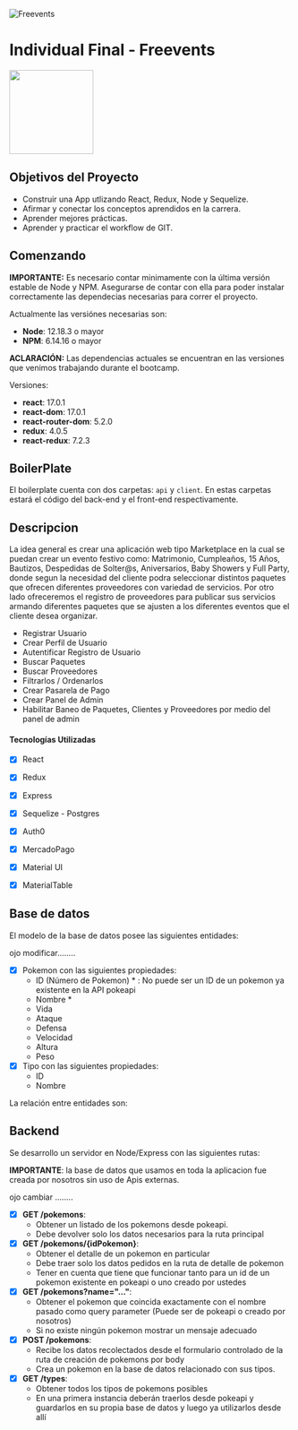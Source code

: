 ![Freevents](https://res.cloudinary.com/freevents/image/upload/v1665519693/Imagens/wccuneous3s7xsmopnkn.jpg)

# Individual Final - Freevents

<img height="150" src="https://res.cloudinary.com/freevents/image/upload/v1664336907/Imagens/foto-junta_oebqnh.jpg.png" />

## Objetivos del Proyecto

- Construir una App utlizando React, Redux, Node y Sequelize.
- Afirmar y conectar los conceptos aprendidos en la carrera.
- Aprender mejores prácticas.
- Aprender y practicar el workflow de GIT.


## Comenzando

__IMPORTANTE:__ Es necesario contar minimamente con la última versión estable de Node y NPM. Asegurarse de contar con ella para poder instalar correctamente las dependecias necesarias para correr el proyecto.

Actualmente las versiónes necesarias son:

- __Node__: 12.18.3 o mayor
- __NPM__: 6.14.16 o mayor

__ACLARACIÓN:__ Las dependencias actuales se encuentran en las versiones que venimos trabajando durante el bootcamp.

Versiones:

- __react__: 17.0.1
- __react-dom__: 17.0.1
- __react-router-dom__: 5.2.0
- __redux__: 4.0.5
- __react-redux__: 7.2.3


## BoilerPlate

El boilerplate cuenta con dos carpetas: `api` y `client`. En estas carpetas estará el código del back-end y el front-end respectivamente.


## Descripcion

La idea general es crear una aplicación web tipo Marketplace en la cual se puedan crear un evento festivo como: Matrimonio, Cumpleaños, 15 Años, Bautizos, Despedidas de Solter@s, Aniversarios, Baby Showers y Full Party, donde segun la necesidad del cliente podra seleccionar distintos paquetes que ofrecen diferentes proveedores con variedad de servicios. Por otro lado ofreceremos el registro de proveedores para publicar sus servicios armando diferentes paquetes que se ajusten a los diferentes eventos que el cliente desea organizar.


- Registrar Usuario
- Crear Perfil de Usuario
- Autentificar Registro de Usuario
- Buscar Paquetes
- Buscar Proveedores
- Filtrarlos / Ordenarlos
- Crear Pasarela de Pago
- Crear Panel de Admin
- Habilitar Baneo de Paquetes, Clientes y Proveedores por medio del panel de admin


#### Tecnologías Utilizadas

- [X] React
- [X] Redux
- [X] Express
- [X] Sequelize - Postgres
- [X] Auth0
- [X] MercadoPago
- [X] Material UI
- [X] MaterialTable


## Base de datos

El modelo de la base de datos posee las siguientes entidades:

ojo modificar........

- [X] Pokemon con las siguientes propiedades:
  - ID (Número de Pokemon) * : No puede ser un ID de un pokemon ya existente en la API pokeapi
  - Nombre *
  - Vida
  - Ataque
  - Defensa
  - Velocidad
  - Altura
  - Peso
- [X] Tipo con las siguientes propiedades:
  - ID
  - Nombre

La relación entre entidades son:



## Backend

Se desarrollo un servidor en Node/Express con las siguientes rutas:

__IMPORTANTE__: la base de datos que usamos en toda la aplicacion fue creada por nosotros sin uso de Apis externas.


ojo cambiar ........
- [X] __GET /pokemons__:
  - Obtener un listado de los pokemons desde pokeapi.
  - Debe devolver solo los datos necesarios para la ruta principal
- [X] __GET /pokemons/{idPokemon}__:
  - Obtener el detalle de un pokemon en particular
  - Debe traer solo los datos pedidos en la ruta de detalle de pokemon
  - Tener en cuenta que tiene que funcionar tanto para un id de un pokemon existente en pokeapi o uno creado por ustedes
- [X] __GET /pokemons?name="..."__:
  - Obtener el pokemon que coincida exactamente con el nombre pasado como query parameter (Puede ser de pokeapi o creado por nosotros)
  - Si no existe ningún pokemon mostrar un mensaje adecuado
- [X] __POST /pokemons__:
  - Recibe los datos recolectados desde el formulario controlado de la ruta de creación de pokemons por body
  - Crea un pokemon en la base de datos relacionado con sus tipos.
- [X] __GET /types__:
  - Obtener todos los tipos de pokemons posibles
  - En una primera instancia deberán traerlos desde pokeapi y guardarlos en su propia base de datos y luego ya utilizarlos desde allí
